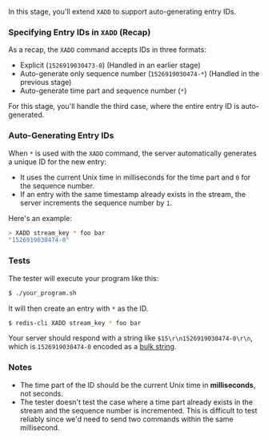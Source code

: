 In this stage, you'll extend `XADD` to support auto-generating entry IDs.

### Specifying Entry IDs in `XADD` (Recap)

As a recap, the `XADD` command accepts IDs in three formats:

- Explicit (`1526919030473-0`) (Handled in an earlier stage)
- Auto-generate only sequence number (`1526919030474-*`) (Handled in the previous stage)
- Auto-generate time part and sequence number (`*`)

For this stage, you'll handle the third case, where the entire entry ID is auto-generated.

### Auto-Generating Entry IDs

When `*` is used with the `XADD` command, the server automatically generates a unique ID for the new entry:

- It uses the current Unix time in milliseconds for the time part and `0` for the sequence number.
- If an entry with the same timestamp already exists in the stream, the server increments the sequence number by `1`.

Here's an example:

```bash
> XADD stream_key * foo bar
"1526919030474-0"
```

### Tests

The tester will execute your program like this:

```bash
$ ./your_program.sh
```

It will then create an entry with `*` as the ID.

```bash
$ redis-cli XADD stream_key * foo bar
```

Your server should respond with a string like `$15\r\n1526919030474-0\r\n`, which is `1526919030474-0` encoded as a [bulk string](https://redis.io/docs/latest/develop/reference/protocol-spec/#bulk-strings).

### Notes

- The time part of the ID should be the current Unix time in **milliseconds**, not seconds.
- The tester doesn't test the case where a time part already exists in the stream and the sequence number is incremented. This is difficult to test reliably since we'd need to send two commands within the same millisecond.
